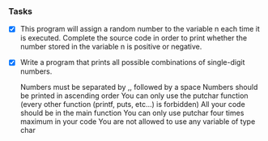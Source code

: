 ### Tasks
- [X] This program will assign a random number to the variable n each time it is executed. Complete the source code in order to print whether the number stored in the variable n is positive or negative.

- [X] Write a program that prints all possible combinations of single-digit numbers.

    Numbers must be separated by ,, followed by a space
    Numbers should be printed in ascending order
    You can only use the putchar function (every other function (printf, puts, etc…) is forbidden)
    All your code should be in the main function
    You can only use putchar four times maximum in your code
    You are not allowed to use any variable of type char



